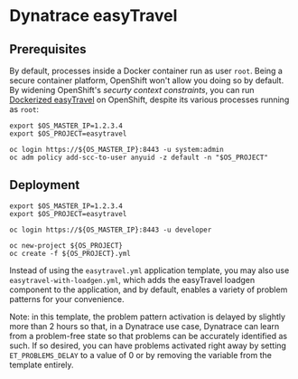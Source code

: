 # Dynatrace easyTravel

## Prerequisites

By default, processes inside a Docker container run as user `root`. Being a secure container platform, OpenShift won't allow you doing so by default. By widening OpenShift's *securty context constraints*, you can run [Dockerized easyTravel](https://github.com/dynatrace-innovationlab/easyTravel-OpenShift) on OpenShift, despite its various processes running as `root`:

```
export $OS_MASTER_IP=1.2.3.4
export $OS_PROJECT=easytravel

oc login https://${OS_MASTER_IP}:8443 -u system:admin
oc adm policy add-scc-to-user anyuid -z default -n "$OS_PROJECT"
```

## Deployment

```
export $OS_MASTER_IP=1.2.3.4
export $OS_PROJECT=easytravel

oc login https://${OS_MASTER_IP}:8443 -u developer

oc new-project ${OS_PROJECT}
oc create -f ${OS_PROJECT}.yml
```

Instead of using the `easytravel.yml` application template, you may also use `easytravel-with-loadgen.yml`, which adds the easyTravel loadgen component to the application, and by default, enables a variety of problem patterns for your convenience.

Note: in this template, the problem pattern activation is delayed by slightly more than 2 hours so that, in a Dynatrace use case, Dynatrace can learn from a problem-free state so that problems can be accurately identified as such. If so desired, you can have problems activated right away by setting `ET_PROBLEMS_DELAY` to a value of 0 or by removing the variable from the template entirely.